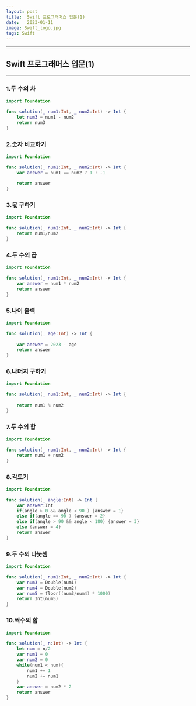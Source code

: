 ```yaml
---
layout: post
title:  Swift 프로그래머스 입문(1)
date:   2023-01-11
image: Swift_logo.jpg
tags: Swift
---
```


---
## Swift 프로그래머스 입문(1)
---

### 1.두 수의 차
```swift
import Foundation

func solution(_ num1:Int, _ num2:Int) -> Int {
    let num3 = num1 - num2
    return num3
}
```

### 2.숫자 비교하기
```swift
import Foundation

func solution(_ num1:Int, _ num2:Int) -> Int {
    var answer = num1 == num2 ? 1 : -1
    
    return answer
}
```
### 3.몫 구하기
```swift
import Foundation

func solution(_ num1:Int, _ num2:Int) -> Int {
    return num1/num2
}
```
### 4.두 수의 곱
```swift
import Foundation

func solution(_ num1:Int, _ num2:Int) -> Int {
    var answer = num1 * num2
    return answer
}
```
### 5.나이 출력
```swift
import Foundation

func solution(_ age:Int) -> Int {
    
    var answer = 2023 - age 
    return answer
}
```
### 6.나머지 구하기
```swift
import Foundation

func solution(_ num1:Int, _ num2:Int) -> Int {
    
    return num1 % num2
}
```
### 7.두 수의 합
```swift
import Foundation

func solution(_ num1:Int, _ num2:Int) -> Int {
    return num1 + num2
}
```
### 8.각도기
```swift
import Foundation

func solution(_ angle:Int) -> Int {
    var answer:Int
    if(angle > 0 && angle < 90 ) {answer = 1}
    else if(angle == 90 ) {answer = 2}
    else if(angle > 90 && angle < 180) {answer = 3}
    else {answer = 4}
    return answer
}
```
### 9.두 수의 나눗셈
```swift
import Foundation

func solution(_ num1:Int, _ num2:Int) -> Int {
    var num3 = Double(num1)
    var num4 = Double(num2)
    var num5 = floor((num3/num4) * 1000)
    return Int(num5)
}

```
### 10.짝수의 합
```swift
import Foundation

func solution(_ n:Int) -> Int {
    let num = n/2
    var num1 = 0
    var num2 = 0
    while(num1 < num){
        num1 += 1
        num2 += num1
    }
    var answer = num2 * 2
    return answer
}
```